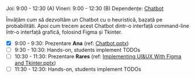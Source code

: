 Joi:      9:00 - 12:30 (A)
Vineri:  9:00 - 12:30 (B)
Dependențe: [Chatbot](https://github.com/inproted/CodeSinaia-2025/tree/main/Chatbot)

Învățăm cum să dezvoltăm un Chatbot cu o heuristică, bazată pe probabilităti. Apoi cum trecem acest Chatbot dintr-o interfață command-line într-o interfață grafică, folosind Figma și Tkinter.

- [x] 9:00 - 9:30: Prezentare **Ana** (ref: [Chatbot.pptx](https://github.com/inproted/CodeSinaia-2025/blob/main/_Documents/Chatbot/Prezentare%20ANA%20-%20Chatbot.pptx))
- [ ] 9:30 - 10:30: Hands-on, students implement TODOs
- [ ] 10:30 - 11:30: Prezentare **Rares** (ref: [Implementing UI&UX With Figma and Tkinter.pptx](https://github.com/inproted/CodeSinaia-2025/blob/main/_Documents/Chatbot/RARES%20Implementing%20UI%26UX%20With%20Figma%20and%20Tkinter.pptx))
- [ ] 11:30 - 12:30: Hands-on, students implement TODOs
